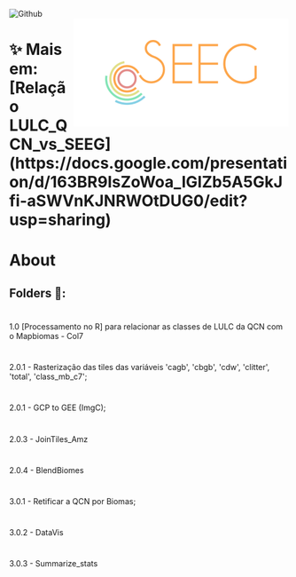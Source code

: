 ![Github](https://img.shields.io/badge/Github-0.0.1-green.svg)<br/>
<img src='./aux/seegbrasilhome__2_.png' height='auto' width='auto' align='right'>
<div>
<h1>  ✨ Mais em: [Relação LULC_QCN_vs_SEEG](https://docs.google.com/presentation/d/163BR9IsZoWoa_IGIZb5A5GkJfi-aSWVnKJNRWOtDUG0/edit?usp=sharing) </h1>
<div>
   

# About
   
## Folders 📂:


#
1.0 [Processamento no R] para relacionar as classes de LULC da QCN com o Mapbiomas - Col7
# 
2.0.1 - Rasterização das tiles das variáveis 'cagb', 'cbgb', 'cdw', 'clitter', 'total', 'class_mb_c7'; 
#
2.0.1 - GCP to GEE (ImgC);
# 
2.0.3 - JoinTiles_Amz
# 
2.0.4 - BlendBiomes
# 
3.0.1 - Retificar a QCN por Biomas;
# 
3.0.2 - DataVis
# 
3.0.3 - Summarize_stats





